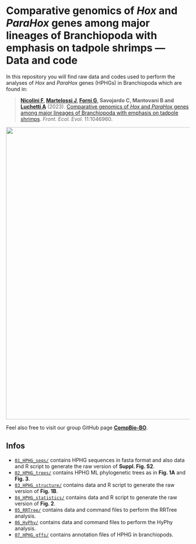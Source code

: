 # Comparative genomics of *Hox* and *ParaHox* genes among major lineages of Branchiopoda with emphasis on tadpole shrimps — Data and code

In this repository you will find raw data and codes used to perform the analyses of *Hox* and *ParaHox* genes (HPHGs) in Branchiopoda which are found in:

> **[Nicolini F](https://linktr.ee/filo.nico/), [Martelossi J](https://github.com/jacopoM28/), [Forni G](https://github.com/for-giobbe/), Savojardo C, Mantovani B and [Luchetti A](https://github.com/andluche)** (2023). [Comparative genomics of *Hox* and *ParaHox* genes among major lineages of Branchiopoda with emphasis on tadpole shrimps](https://www.frontiersin.org/articles/10.3389/fevo.2023.1046960/full). *Front. Ecol. Evol.* 11:1046960.

<p align="center">
<img src="https://user-images.githubusercontent.com/72141380/214382967-94b045a6-419a-44e4-8703-ec5b8bbc208f.png", width=800>
</p>


Feel also free to visit our group GitHub page **[CompBio-BO](https://github.com/CompBio-BO)**.

## Infos
- <code>[01_HPHG_seqs/](01_HPHG_seqs/)</code> contains HPHG sequences in fasta format and also data and R script to generate the raw version of **Suppl. Fig. S2**.
- <code>[02_HPHG_trees/](02_HPHG_trees/)</code> contains HPHG ML phylogenetic trees as in **Fig. 1A** and **Fig. 3**.
- <code>[03_HPHG_structure/](03_HPHG_structure/)</code> contains data and R script to generate the raw version of **Fig. 1B**.
- <code>[04_HPHG_statistics/](04_HPHG_statistics/)</code> contains data and R script to generate the raw version of **Fig. 2**.
- <code>[05_RRTree/](05_RRTree/)</code> contains data and command files to perform the RRTree analysis.
- <code>[06_HyPhy/](06_HyPhy/)</code> contains data and command files to perform the HyPhy analysis.
- <code>[07_HPHG_gffs/](07_HPHG_gffs/)</code> contains annotation files of HPHG in branchiopods.
